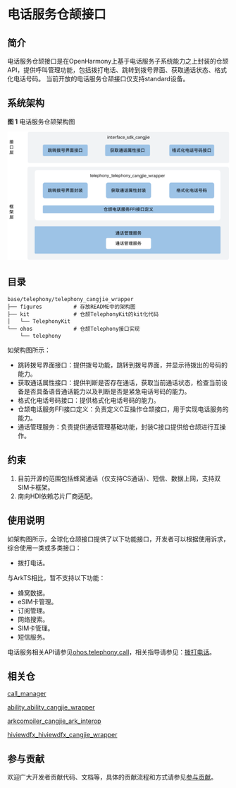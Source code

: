 # 电话服务仓颉接口

## 简介

电话服务仓颉接口是在OpenHarmony上基于电话服务子系统能力之上封装的仓颉API，提供呼叫管理功能，包括拨打电话、跳转到拨号界面、获取通话状态、格式化电话号码。
当前开放的电话服务仓颉接口仅支持standard设备。

## 系统架构

**图 1**  电话服务仓颉架构图

![](figures/telephony_cangjie_wrapper_architecture.png)

## 目录

```
base/telephony/telephony_cangjie_wrapper
├── figures          # 存放README中的架构图
├── kit              # 仓颉TelephonyKit的kit化代码
│   └── TelephonyKit
└── ohos             # 仓颉Telephony接口实现
    └── telephony
```

如架构图所示：

- 跳转拨号界面接口：提供拨号功能，跳转到拨号界面，并显示待拨出的号码的能力。
- 获取通话属性接口：提供判断是否存在通话，获取当前通话状态，检查当前设备是否具备语音通话能力以及判断是否是紧急电话号码的能力。
- 格式化电话号码接口：提供格式化电话号码的能力。
- 仓颉电话服务FFI接口定义：负责定义C互操作仓颉接口，用于实现电话服务的能力。
- 通话管理服务：负责提供通话管理基础功能，封装C接口提供给仓颉进行互操作。

## 约束

1. 目前开源的范围包括蜂窝通话（仅支持CS通话）、短信、数据上网，支持双SIM卡框架。
2. 南向HDI依赖芯片厂商适配。

## 使用说明

如架构图所示，全球化仓颉接口提供了以下功能接口，开发者可以根据使用诉求，综合使用一类或多类接口：

  - 拨打电话。

与ArkTS相比，暂不支持以下功能：

  - 蜂窝数据。
  - eSIM卡管理。
  - 订阅管理。
  - 网络搜索。
  - SIM卡管理。
  - 短信服务。

电话服务相关API请参见[ohos.telephony.call](https://gitcode.com/openharmony-sig/arkcompiler_cangjie_ark_interop/blob/master/doc/API_Reference/source_zh_cn/apis/TelephonyKit/cj-apis-telephony-call.md)，相关指导请参见：[拨打电话](https://gitcode.com/openharmony-sig/arkcompiler_cangjie_ark_interop/blob/master/doc/Dev_Guide/source_zh_cn/telephony/cj-telephony-call.md)。

## 相关仓

[call_manager](https://gitee.com/openharmony/telephony_call_manager)

[ability_ability_cangjie_wrapper](https://gitcode.com/openharmony-sig/ability_ability_cangjie_wrapper)

[arkcompiler_cangjie_ark_interop](https://gitcode.com/openharmony-sig/arkcompiler_cangjie_ark_interop)

[hiviewdfx_hiviewdfx_cangjie_wrapper](https://gitcode.com/openharmony-sig/hiviewdfx_hiviewdfx_cangjie_wrapper)

## 参与贡献

欢迎广大开发者贡献代码、文档等，具体的贡献流程和方式请参见[参与贡献](https://gitcode.com/openharmony/docs/blob/master/zh-cn/contribute/%E5%8F%82%E4%B8%8E%E8%B4%A1%E7%8C%AE.md)。
